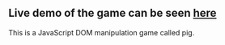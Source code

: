 ## Live demo of the game can be seen [here](https://marcel-balint.github.io/pig-game/)

This is a JavaScript DOM manipulation game called pig.
